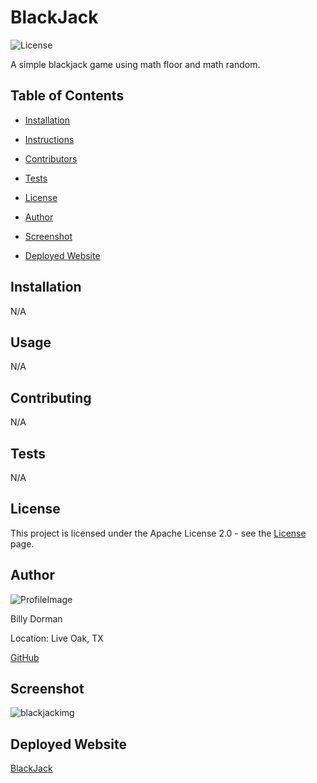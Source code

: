 # BlackJack
  
![License](https://img.shields.io/static/v1?label=license&message=Apache+2.0&color=green) 

  A simple blackjack game using math floor and math random.
  
## Table of Contents
  
* [Installation](#Installation)
  
* [Instructions](#Instructions)
  
* [Contributors](#Contributors)
  
* [Tests](#Tests)
  
* [License](#License)
  
* [Author](#Author)

* [Screenshot](#Screenshot)

* [Deployed Website](#Deployed-website)
  
## Installation
  
N/A
  
## Usage
  
N/A
  
## Contributing
  
N/A
  
## Tests
  
N/A
  
## License
  
This project is licensed under the Apache License 2.0 - see the [License](https://choosealicense.com/licenses/apache-2.0/) page.
  
## Author
  
![ProfileImage](https://avatars.githubusercontent.com/u/78969397?v=4)
  
Billy Dorman
  
Location: Live Oak, TX
  
[GitHub](https://github.com/ChainRxn12)

## Screenshot

![blackjackimg](https://user-images.githubusercontent.com/78969397/124179899-0e417180-da79-11eb-821e-25ff90991056.png)


## Deployed Website

[BlackJack](https://chainrxn12.github.io/blackjack/)